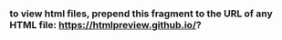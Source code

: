 ### to view html files, prepend this fragment to the URL of any HTML file: https://htmlpreview.github.io/?
